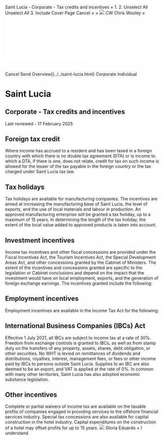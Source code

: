 Saint Lucia - Corporate - Tax credits and incentives
×
1.
2.
Unselect All
Unselect All
3.
Include Cover Page
Cancel
×
×
![](../../-/media/world-wide-tax-summaries/attachments/global---chris-wooley.ashx%3Frev=ac5e5f3223b34096b1afc2a6009c7320&revision=ac5e5f32-23b3-4096-b1af-c2a6009c7320&hash=859B7ADC84DC2CBEC9760E9E6EE7DE6D0A8BFCDF)
CW
Chris Wooley
×
![](tax-credits-and-incentives.html)
######
Cancel
Send
Overview](../../saint-lucia.html)
Corporate
Individual
# Saint Lucia
## Corporate - Tax credits and incentives
Last reviewed - 17 February 2025
## Foreign tax credit
Where income has accrued to a resident and has been taxed in a foreign country with which there is no double tax agreement (DTA) or is income to which a DTA, if there is one, does not relate, credit for tax on such income is allowed for the lesser of the tax payable in the foreign country or the tax charged under Saint Lucia tax law.
## Tax holidays
Tax holidays are available for manufacturing companies. The incentives are aimed at increasing the manufacturing base of Saint Lucia, the level of exports, and the use of local materials and labour in production. An approved manufacturing enterprise will be granted a tax holiday, up to a maximum of 15 years. In determining the length of the tax holiday, the extent of the local value added to approved products is taken into account.
## Investment incentives
Income tax incentives and other fiscal concessions are provided under the Fiscal Incentives Act, the Tourism Incentives Act, the Special Development Areas Act, and other concessions granted by the Cabinet of Ministers. The extent of the incentives and concessions granted are specific to the legislation or Cabinet conclusions and depend on the impact that the investment would have on local employment, exports, and the generation of foreign exchange earnings. The incentives granted include the following:
## Employment incentives
Employment incentives are available in the Income Tax Act for the following:
## International Business Companies (IBCs) Act
Effective 1 July 2021, all IBCs are subject to income tax at a rate of 30%.
Freedom from exchange controls is granted to IBCs, as well as from stamp duty on the transfers of any property, assets, shares, debt obligation, or other securities. No WHT is levied on remittances of dividends and distributions, royalties, interest, management fees, or fees or other income paid by IBCs to persons outside Saint Lucia. Supplies to an IBC are also deemed to be an export, and VAT is applied at the rate of 0%.
In common with many other territories, Saint Lucia has also adopted economic substance legislation.
## Other incentives
Complete or partial waivers of income tax are available on the taxable profits of companies engaged in providing services to the offshore financial services industry.
Special tax concessions are also available for capital construction in the hotel industry. Capital expenditures on the construction of a hotel may offset profits for up to 15 years.
![](../../-/media/world-wide-tax-summaries/attachments/barbados---gloria-eduardo.ashx%3Frev=06c00b9babb74325914ddf02bc0c395a&revision=06c00b9b-abb7-4325-914d-df02bc0c395a&hash=DC4345C424581A87DDF42794BAFFDC055E615E13)
Gloria Eduardo
×
I understand